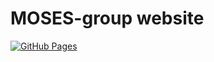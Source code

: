 MOSES-group website
=======================
[![GitHub Pages](https://github.com/moses-group/moses-group-www/actions/workflows/main.yml/badge.svg)](https://github.com/moses-group/moses-group-www/actions/workflows/main.yml)
